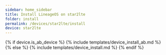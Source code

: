 ```yaml
---
sidebar: home_sidebar
title: Install LineageOS on star2lte
folder: install
permalink: /devices/star2lte/install
device: star2lte
---
```

{% if device.is_ab_device %}
{% include templates/device_install_ab.md %}
{% else %}
{% include templates/device_install.md %}
{% endif %}
